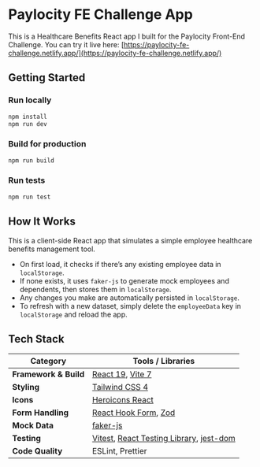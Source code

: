 # Paylocity FE Challenge App

This is a Healthcare Benefits React app I built for the Paylocity Front-End Challenge.
You can try it live here: [https://paylocity-fe-challenge.netlify.app/](https://paylocity-fe-challenge.netlify.app/)

## Getting Started

### Run locally

```bash
npm install
npm run dev
```

### Build for production

```bash
npm run build
```

### Run tests

```bash
npm run test
```

## How It Works

This is a client-side React app that simulates a simple employee healthcare benefits management tool.

- On first load, it checks if there’s any existing employee data in `localStorage`.
- If none exists, it uses `faker-js` to generate mock employees and dependents, then stores them in `localStorage`.
- Any changes you make are automatically persisted in `localStorage`.
- To refresh with a new dataset, simply delete the `employeeData` key in `localStorage` and reload the app.

## Tech Stack

| Category              | Tools / Libraries                                                                                                                                                                       |
| --------------------- | --------------------------------------------------------------------------------------------------------------------------------------------------------------------------------------- |
| **Framework & Build** | [React 19](https://react.dev/), [Vite 7](https://vitejs.dev/)                                                                                                                           |
| **Styling**           | [Tailwind CSS 4](https://tailwindcss.com/)                                                                                                                                              |
| **Icons**             | [Heroicons React](https://github.com/tailwindlabs/heroicons)                                                                                                                            |
| **Form Handling**     | [React Hook Form](https://react-hook-form.com/), [Zod](https://zod.dev/)                                                                                                                |
| **Mock Data**         | [faker-js](https://github.com/faker-js/faker)                                                                                                                                           |
| **Testing**           | [Vitest](https://vitest.dev/), [React Testing Library](https://testing-library.com/docs/react-testing-library/intro/), [jest-dom](https://testing-library.com/docs/ecosystem-jest-dom/) |
| **Code Quality**      | ESLint, Prettier                                                                                                                                                                        |
